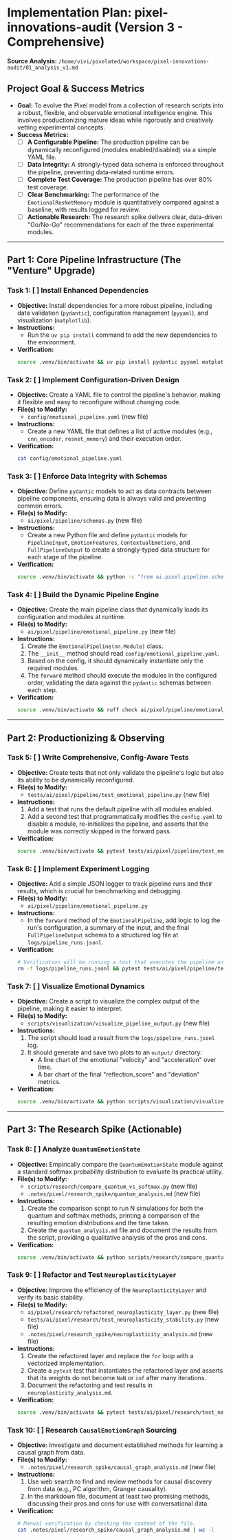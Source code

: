 # Implementation Plan: pixel-innovations-audit (Version 3 - Comprehensive)

**Source Analysis:** `/home/vivi/pixelated/workspace/pixel-innovations-audit/01_analysis_v1.md`

## **Project Goal & Success Metrics**

-   **Goal:** To evolve the Pixel model from a collection of research scripts into a robust, flexible, and observable emotional intelligence engine. This involves productionizing mature ideas while rigorously and creatively vetting experimental concepts.
-   **Success Metrics:**
    -   [ ] **A Configurable Pipeline:** The production pipeline can be dynamically reconfigured (modules enabled/disabled) via a simple YAML file.
    -   [ ] **Data Integrity:** A strongly-typed data schema is enforced throughout the pipeline, preventing data-related runtime errors.
    -   [ ] **Complete Test Coverage:** The production pipeline has over 80% test coverage.
    -   [ ] **Clear Benchmarking:** The performance of the `EmotionalResNetMemory` module is quantitatively compared against a baseline, with results logged for review.
    -   [ ] **Actionable Research:** The research spike delivers clear, data-driven "Go/No-Go" recommendations for each of the three experimental modules.

---

## **Part 1: Core Pipeline Infrastructure (The "Venture" Upgrade)**

### Task 1: [ ] Install Enhanced Dependencies
-   **Objective:** Install dependencies for a more robust pipeline, including data validation (`pydantic`), configuration management (`pyyaml`), and visualization (`matplotlib`).
-   **Instructions:**
    -   Run the `uv pip install` command to add the new dependencies to the environment.
-   **Verification:**
    ```bash
    source .venv/bin/activate && uv pip install pydantic pyyaml matplotlib && uv pip freeze | grep -e pydantic -e pyyaml -e matplotlib
    ```

### Task 2: [ ] Implement Configuration-Driven Design
-   **Objective:** Create a YAML file to control the pipeline's behavior, making it flexible and easy to reconfigure without changing code.
-   **File(s) to Modify:**
    -   `config/emotional_pipeline.yaml` (new file)
-   **Instructions:**
    -   Create a new YAML file that defines a list of active modules (e.g., `cnn_encoder`, `resnet_memory`) and their execution order.
-   **Verification:**
    ```bash
    cat config/emotional_pipeline.yaml
    ```

### Task 3: [ ] Enforce Data Integrity with Schemas
-   **Objective:** Define `pydantic` models to act as data contracts between pipeline components, ensuring data is always valid and preventing common errors.
-   **File(s) to Modify:**
    -   `ai/pixel/pipeline/schemas.py` (new file)
-   **Instructions:**
    -   Create a new Python file and define `pydantic` models for `PipelineInput`, `EmotionFeatures`, `ContextualEmotions`, and `FullPipelineOutput` to create a strongly-typed data structure for each stage of the pipeline.
-   **Verification:**
    ```bash
    source .venv/bin/activate && python -c "from ai.pixel.pipeline.schemas import FullPipelineOutput; print('Schemas OK')"
    ```

### Task 4: [ ] Build the Dynamic Pipeline Engine
-   **Objective:** Create the main pipeline class that dynamically loads its configuration and modules at runtime.
-   **File(s) to Modify:**
    -   `ai/pixel/pipeline/emotional_pipeline.py` (new file)
-   **Instructions:**
    1.  Create the `EmotionalPipeline(nn.Module)` class.
    2.  The `__init__` method should read `config/emotional_pipeline.yaml`.
    3.  Based on the config, it should dynamically instantiate only the required modules.
    4.  The `forward` method should execute the modules in the configured order, validating the data against the `pydantic` schemas between each step.
-   **Verification:**
    ```bash
    source .venv/bin/activate && ruff check ai/pixel/pipeline/emotional_pipeline.py
    ```

---

## **Part 2: Productionizing & Observing**

### Task 5: [ ] Write Comprehensive, Config-Aware Tests
-   **Objective:** Create tests that not only validate the pipeline's logic but also its ability to be dynamically reconfigured.
-   **File(s) to Modify:**
    -   `tests/ai/pixel/pipeline/test_emotional_pipeline.py` (new file)
-   **Instructions:**
    1.  Add a test that runs the default pipeline with all modules enabled.
    2.  Add a second test that programmatically modifies the `config.yaml` to disable a module, re-initializes the pipeline, and asserts that the module was correctly skipped in the forward pass.
-   **Verification:**
    ```bash
    source .venv/bin/activate && pytest tests/ai/pixel/pipeline/test_emotional_pipeline.py
    ```

### Task 6: [ ] Implement Experiment Logging
-   **Objective:** Add a simple JSON logger to track pipeline runs and their results, which is crucial for benchmarking and debugging.
-   **File(s) to Modify:**
    -   `ai/pixel/pipeline/emotional_pipeline.py`
-   **Instructions:**
    -   In the `forward` method of the `EmotionalPipeline`, add logic to log the run's configuration, a summary of the input, and the final `FullPipelineOutput` schema to a structured log file at `logs/pipeline_runs.jsonl`.
-   **Verification:**
    ```bash
    # Verification will be running a test that executes the pipeline and then checking the log file.
    rm -f logs/pipeline_runs.jsonl && pytest tests/ai/pixel/pipeline/test_emotional_pipeline.py && cat logs/pipeline_runs.jsonl | wc -l
    ```

### Task 7: [ ] Visualize Emotional Dynamics
-   **Objective:** Create a script to visualize the complex output of the pipeline, making it easier to interpret.
-   **File(s) to Modify:**
    -   `scripts/visualization/visualize_pipeline_output.py` (new file)
-   **Instructions:**
    1.  The script should load a result from the `logs/pipeline_runs.jsonl` log.
    2.  It should generate and save two plots to an `output/` directory:
        -   A line chart of the emotional "velocity" and "acceleration" over time.
        -   A bar chart of the final "reflection_score" and "deviation" metrics.
-   **Verification:**
    ```bash
    source .venv/bin/activate && python scripts/visualization/visualize_pipeline_output.py && ls output/*.png
    ```

---

## **Part 3: The Research Spike (Actionable)**

### Task 8: [ ] Analyze `QuantumEmotionState`
-   **Objective:** Empirically compare the `QuantumEmotionState` module against a standard softmax probability distribution to evaluate its practical utility.
-   **File(s) to Modify:**
    -   `scripts/research/compare_quantum_vs_softmax.py` (new file)
    -   `.notes/pixel/research_spike/quantum_analysis.md` (new file)
-   **Instructions:**
    1.  Create the comparison script to run N simulations for both the quantum and softmax methods, printing a comparison of the resulting emotion distributions and the time taken.
    2.  Create the `quantum_analysis.md` file and document the results from the script, providing a qualitative analysis of the pros and cons.
-   **Verification:**
    ```bash
    source .venv/bin/activate && python scripts/research/compare_quantum_vs_softmax.py
    ```

### Task 9: [ ] Refactor and Test `NeuroplasticityLayer`
-   **Objective:** Improve the efficiency of the `NeuroplasticityLayer` and verify its basic stability.
-   **File(s) to Modify:**
    -   `ai/pixel/research/refactored_neuroplasticity_layer.py` (new file)
    -   `tests/ai/pixel/research/test_neuroplasticity_stability.py` (new file)
    -   `.notes/pixel/research_spike/neuroplasticity_analysis.md` (new file)
-   **Instructions:**
    1.  Create the refactored layer and replace the `for` loop with a vectorized implementation.
    2.  Create a `pytest` test that instantiates the refactored layer and asserts that its weights do not become `NaN` or `inf` after many iterations.
    3.  Document the refactoring and test results in `neuroplasticity_analysis.md`.
-   **Verification:**
    ```bash
    source .venv/bin/activate && pytest tests/ai/pixel/research/test_neuroplasticity_stability.py
    ```

### Task 10: [ ] Research `CausalEmotionGraph` Sourcing
-   **Objective:** Investigate and document established methods for learning a causal graph from data.
-   **File(s) to Modify:**
    -   `.notes/pixel/research_spike/causal_graph_analysis.md` (new file)
-   **Instructions:**
    1.  Use web search to find and review methods for causal discovery from data (e.g., PC algorithm, Granger causality).
    2.  In the markdown file, document at least two promising methods, discussing their pros and cons for use with conversational data.
-   **Verification:**
    ```bash
    # Manual verification by checking the content of the file.
    cat .notes/pixel/research_spike/causal_graph_analysis.md | wc -l
    ```
